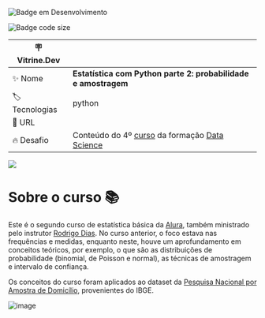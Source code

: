 
![Badge em Desenvolvimento](http://img.shields.io/static/v1?label=STATUS&message=EM%20DESENVOLVIMENTO&color=GREEN&style=for-the-badge)

![Badge code size](https://img.shields.io/github/languages/code-size/fab-souza/estatistica-parte-2)

| :placard: Vitrine.Dev |    |
| -------------  | --- |
| :sparkles: Nome        | **Estatística com Python parte 2: probabilidade e amostragem**
| :label: Tecnologias | python
| :rocket: URL         | 
| :fire: Desafio     | Conteúdo do 4º [curso](https://www.alura.com.br/curso-online-estatistica-probabilidade-e-amostragem) da formação [Data Science](https://www.alura.com.br/formacao-data-science)

![](https://user-images.githubusercontent.com/67301805/236349468-3b024586-dcb1-48db-98fd-8779169a49e1.jpg#vitrinedev)


# Sobre o curso 📚

Este é o segundo curso de estatística básica da [Alura](https://www.alura.com.br/), também ministrado pelo instrutor [Rodrigo Dias](https://www.linkedin.com/in/rodrigo-fernando-dias-118181120/). No curso anterior, o foco estava nas frequências e medidas, enquanto neste, houve um aprofundamento em conceitos teóricos, por exemplo, o que são as distribuições de probabilidade (binomial, de Poisson e normal), as técnicas de amostragem e intervalo de confiança. 

Os conceitos do curso foram aplicados ao dataset da [Pesquisa Nacional por Amostra de Domicílio](https://www.ibge.gov.br/estatisticas/sociais/populacao/19897-sintese-de-indicadores-pnad2.html?=&t=microdados), provenientes do IBGE.

![image](https://user-images.githubusercontent.com/67301805/236932527-88136f4d-4077-4419-81e4-6e36380afceb.png)
